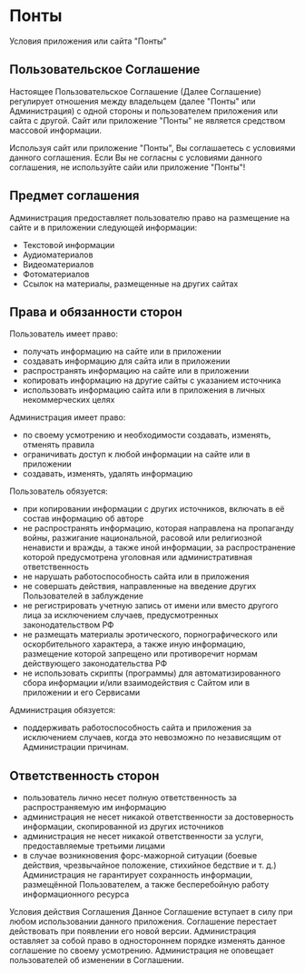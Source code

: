 # Понты
Условия приложения или сайта "Понты"

## Пользовательское Соглашение
Настоящее Пользовательское Соглашение (Далее Соглашение) регулирует отношения между владельцем (далее "Понты" или Администрация) с одной стороны и пользователем приложения или сайта с другой.
Сайт или приложение "Понты" не является средством массовой информации.

Используя сайт или приложение "Понты", Вы соглашаетесь с условиями данного соглашения.
Если Вы не согласны с условиями данного соглашения, не используйте сайи или приложение "Понты"!

## Предмет соглашения
Администрация предоставляет пользователю право на размещение на сайте и в приложении следующей информации:
- Текстовой информации
- Аудиоматериалов
- Видеоматериалов
- Фотоматериалов
- Ссылок на материалы, размещенные на других сайтах

## Права и обязанности сторон
Пользователь имеет право:
- получать информацию на сайте или в приложении
- создавать информацию для сайта или в приложении
- распространять информацию на сайте или в приложении
- копировать информацию на другие сайты с указанием источника
- использовать информацию сайта или в приложения в личных некоммерческих целях

Администрация имеет право:
- по своему усмотрению и необходимости создавать, изменять, отменять правила
- ограничивать доступ к любой информации на сайте или в приложении
- создавать, изменять, удалять информацию

Пользователь обязуется:
- при копировании информации с других источников, включать в её состав информацию об авторе
- не распространять информацию, которая направлена на пропаганду войны, разжигание национальной, расовой или религиозной ненависти и вражды, а также иной информации, за распространение которой предусмотрена уголовная или административная ответственность
- не нарушать работоспособность сайта или в приложения
- не совершать действия, направленные на введение других Пользователей в заблуждение
- не регистрировать учетную запись от имени или вместо другого лица за исключением случаев, предусмотренных законодательством РФ
- не размещать материалы эротического, порнографического или оскорбительного характера, а также иную информацию, размещение которой запрещено или противоречит нормам действующего законодательства РФ
- не использовать скрипты (программы) для автоматизированного сбора информации и/или взаимодействия с Сайтом или в приложении и его Сервисами

Администрация обязуется:
- поддерживать работоспособность сайта и приложения за исключением случаев, когда это невозможно по независящим от Администрации причинам.

## Ответственность сторон
- пользователь лично несет полную ответственность за распространяемую им информацию
- администрация не несет никакой ответственности за достоверность информации, скопированной из других источников
- администрация не несет никакой ответственности за услуги, предоставляемые третьими лицами
- в случае возникновения форс-мажорной ситуации (боевые действия, чрезвычайное положение, стихийное бедствие и т. д.) Администрация не гарантирует сохранность информации, размещённой Пользователем, а также бесперебойную работу информационного ресурса

Условия действия Соглашения
Данное Соглашение вступает в силу при любом использовании данного приложения.
Соглашение перестает действовать при появлении его новой версии.
Администрация оставляет за собой право в одностороннем порядке изменять данное соглашение по своему усмотрению.
Администрация не оповещает пользователей об изменении в Соглашении.
